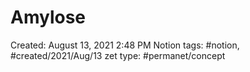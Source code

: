 # Amylose

Created: August 13, 2021 2:48 PM
Notion tags: #notion, #created/2021/Aug/13
zet type: #permanet/concept